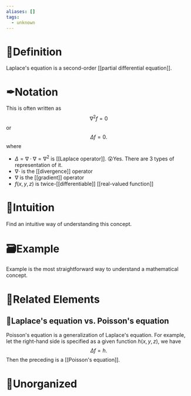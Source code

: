 ```yaml
---
aliases: []
tags:
  - unknown
---
```



# 📝Definition
Laplace's equation is a second-order [[partial differential equation]].

# ✒Notation
This is often written as
$$
\nabla ^{2}f=0
$$
or
$$
\Delta f=0.
$$
where
 - ${\displaystyle \Delta =\nabla \cdot \nabla =\nabla ^{2}}$ is [[Laplace operator]]. 😲Yes. There are 3 types of representation of it.
 - $\nabla \cdot$ is the [[divergence]] operator
 - $\nabla$ is the [[gradient]] operator
 - $f(x,y,z)$ is twice-[[differentiable]] [[real-valued function]]

# 🧠Intuition
Find an intuitive way of understanding this concept.

# 🗃Example
Example is the most straightforward way to understand a mathematical concept.

# 🌱Related Elements


## 🍎Laplace's equation vs. Poisson's equation
Poisson's equation is a generalization of Laplace's equation. For example, let the right-hand side is specified as a given function $h(x,y,z)$, we have
$$
{\displaystyle \Delta f=h.}
$$
Then the preceding is a [[Poisson's equation]].


# 🍂Unorganized